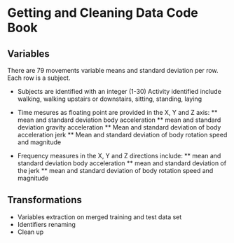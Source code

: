 #  Getting and Cleaning Data Code Book


## Variables 
There are 79 movements variable means and standard deviation per row.
Each row is a subject.
* Subjects are identified with an integer (1-30)
Activity identified include walking, walking upstairs or downstairs, sitting, standing, laying

* Time mesures as floating point are provided in the X, Y and Z axis:
** mean and standard deviation body acceleration 
** mean and standard deviation gravity acceleration 
** Mean and standard deviation of body acceleration jerk 
** Mean and standard deviation of body rotation speed and magnitude  
* Frequency measures in the X, Y and Z directions include:
** mean and standard deviation body acceleration
** mean and standard deviation of the jerk
** mean and standard deviation of body rotation speed and magnitude
 
 
## Transformations

* Variables extraction on merged training and test data set
* Identifiers renaming
* Clean up    
 
 
  

